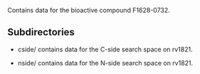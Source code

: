 Contains data for the bioactive compound F1628-0732.

## Subdirectories

- cside/ contains data for the C-side search space on rv1821.

- nside/ contains data for the N-side search space on rv1821.

